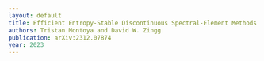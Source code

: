 ```yaml
---
layout: default
title: Efficient Entropy-Stable Discontinuous Spectral-Element Methods Using Tensor-Product Summation-by-Parts Operators on Triangles and Tetrahedra
authors: Tristan Montoya and David W. Zingg
publication: arXiv:2312.07874
year: 2023
---
```

